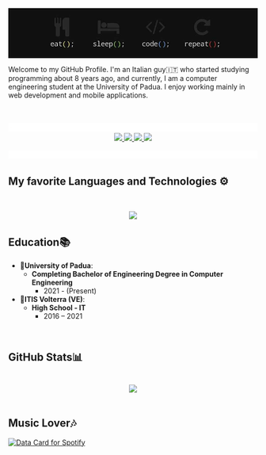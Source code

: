 <img src="assets/img/intro.jpg" style="width:1280px; display: flex; justify-content: center; align-items: center;">
<p style="font-size: 14px">Welcome to my GitHub Profile. I'm an Italian guy🇮🇹 who started studying programming about 8 years ago, and currently, I am a computer engineering student at the University of Padua. I enjoy working mainly in web development and mobile applications.</p>
<br><br><img src="assets/img/line.gif">
<div align="center" dir="auto" style="justify-content: space-between">
    <a href="https://www.instagram.com/riccardo.castiello/" rel="nofollow">
        <img src="https://img.shields.io/badge/Instagram-E4405F?style=for-the-badge&logo=instagram&logoColor=white" style="max-width: 100%;">
    </a>
    <a href="https://www.linkedin.com/in/riccardo-castiello-a435822a3/" rel="nofollow">
        <img src="https://img.shields.io/badge/LinkedIn-0077B5?style=for-the-badge&logo=linkedin&logoColor=white" style="max-width: 100%;">
    </a>
    <a href="https://discordapp.com/users/casti69" rel="nofollow">
        <img src="https://img.shields.io/badge/Discord-7289DA?style=for-the-badge&logo=discord&logoColor=white" style="max-width: 100%;">
    </a>
    <img src="https://komarev.com/ghpvc/?username=ricky0219&style=for-the-badge" style="max-width: 100%">    
    <br><br>
</div>
    <img src="assets/img/line.gif">

<div class="markdown-heading" dir="auto"><h2 class="heading-element" dir="auto">My favorite Languages and Technologies ⚙️</h2></div>
<br>
<p align="center">
    <a href="https://skillicons.dev">
        <img src="https://skillicons.dev/icons?i=aws,androidstudio,apple,autocad,cpp,html,css,js,discord,dart,flutter,firebase,git,github,java,latex,notion,php,vscode,mysql&perline=5" />
    </a>
</p>

<div class="markdown-heading" dir="auto"><h2 class="heading-element" dir="auto">Education📚</h2>
<ul dir="auto">
    <li>🏫<strong>University of Padua</strong>:
        <ul dir="auto">
            <li><strong>Completing Bachelor of Engineering Degree in Computer Engineering</strong>
                <ul dir="auto">
                    <li>2021  - (Present)</li>
                </ul>
            </li>
        </ul>
    </li>
    <li>🎒<strong>ITIS Volterra (VE)</strong>:
        <ul dir="auto">
            <li><strong>High School - IT</strong>
                <ul dir="auto">
                    <li>2016 – 2021</li>
                </ul>
            </li>
        </ul>
    </li>
</ul>
</div>
<br>
<div class="markdown-heading" dir="auto"><h2 class="heading-element" dir="auto">GitHub Stats📊</h2>
<br>
<div align="center">
    <img src="https://github-readme-stats.vercel.app/api?username=ricky0219&show_icons=true&theme=dark">
</div>
</div>
<br>
<h2>Music Lover🎶</h2>
<a href="https://data-card-for-spotify.herokuapp.com/card?user_id=riccardo.castiello&show_border=1&limit=7">
  <img src="https://data-card-for-spotify.herokuapp.com/api/card?user_id=riccardo.castiello" alt="Data Card for Spotify">
</a>
